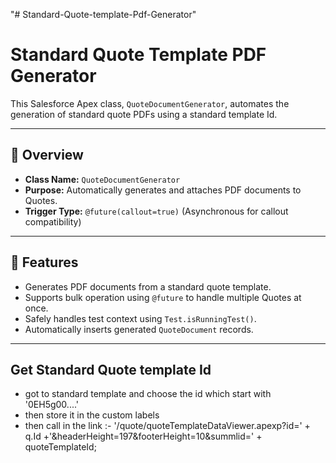 "# Standard-Quote-template-Pdf-Generator" 
# Standard Quote Template PDF Generator

This Salesforce Apex class, `QuoteDocumentGenerator`, automates the generation of standard quote PDFs using a standard template Id.

---

## 🔧 Overview

- **Class Name:** `QuoteDocumentGenerator`
- **Purpose:** Automatically generates and attaches PDF documents to Quotes.
- **Trigger Type:** `@future(callout=true)` (Asynchronous for callout compatibility)

---

## 📄 Features

- Generates PDF documents from a standard quote template.
- Supports bulk operation using `@future` to handle multiple Quotes at once.
- Safely handles test context using `Test.isRunningTest()`.
- Automatically inserts generated `QuoteDocument` records.

---

## Get Standard Quote template Id

- got to standard template and choose the id which start with '0EH5g00....'
- then store it in the custom labels
- then call in the link :- '/quote/quoteTemplateDataViewer.apexp?id=' + q.Id +'&headerHeight=197&footerHeight=10&summlid=' + quoteTemplateId;


